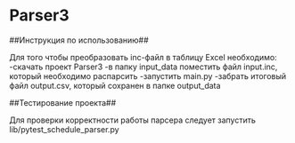 # Parser3
##Инструкция по использованию##

Для того чтобы преобразовать inc-файл в таблицу Excel необходимо:
-скачать проект Parser3
-в папку input_data поместить файл input.inc, который необходимо распарсить
-запустить main.py
-забрать итоговый файл output.csv, который сохранен в папке output_data

##Тестирование проекта##

Для проверки корректности работы парсера следует запустить lib/pytest_schedule_parser.py
